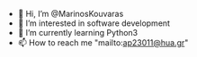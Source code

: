 - 👋 Hi, I’m @MarinosKouvaras
- 👀 I’m interested in software development
- 🌱 I’m currently learning Python3
- 📫 How to reach me "mailto:ap23011@hua.gr"

<!---
MarinosKouvaras/MarinosKouvaras is a ✨ special ✨ repository because its `README.md` (this file) appears on your GitHub profile.
You can click the Preview link to take a look at your changes.
--->
